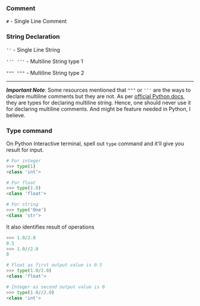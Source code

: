 ### Comment
`#` -       Single Line Comment

### String Declaration

`''`      -   Single Line String

`''' '''` -   Multiline String type 1

`""" """` -   Multiline String type 2

----
**_Important Note_**: Some resources mentioned that `"""` or `'''` are the ways to declare multiline comments but they are not.
As per [official Python docs](https://docs.python.org/3/tutorial/introduction.html#strings), they are types for declaring multiline string.
Hence, one should never use it for declaring multiline comments. And might be feature needed in Python, I believe.

### Type command
On Python Interactive terminal, spell out `type` command and it'll give you result for input.

```py
# For integer
>>> type(1)
<class 'int'>

# For float
>>> type(1.0)
<class 'float'>

# For string
>>> type('One')
<class 'str'>

```
It also identifies result of operations

```py
>>> 1.0/2.0
0.5
>>> 1.0//2.0
0

# Float as first output value is 0.5
>>> type(1.0/2.0)
<class 'float'>

# Integer as second output value is 0
>>> type(1.0//2.0)
<class 'int'>
```
